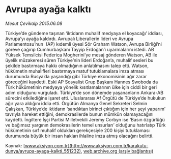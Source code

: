 # Avrupa ayağa kalktı

*Mesut Çevikalp 2015.06.08*

<div class="pNewsDetailMainContent ctx_content" itemprop="articleBody">
 <p>
  Türkiye’de gündeme taşınan ‘iktidarın muhalif medyaya el koyacağı’ iddiası, Avrupa’yı ayağa kaldırdı. Avrupalı Liberallerin lideri ve Avrupa Parlamentosu’nun  (AP) kıdemli üyesi Sör Graham Watson, Avrupa Birliği’ni göreve çağırıp Cumhurbaşkanı Tayyip Erdoğan’ı uyarmalarını istedi. AB Yüksek Temsilcisi Federica Mogherini’ye mesaj gönderen Watson, AB ile üyelik müzakeresi süren Türkiye’nin lideri Erdoğan’a, muhalif sesleri bu şekilde bastırmaya hakkı olmadığının anlatılmasını talep etti. Watson, hükümetin muhalifleri bastırmaya matuf tutuklamalara imza atması durumunda Rusya’da yaşandığı gibi Türkiye ekonomisinin ağır zarar göreceğini kaydetti. Eski AP Sosyalist Grup Başkanı Hannes Swoboda da Türk hükümetinin medyaya yönelik kısıtlamalarının ülke için ciddi bir geri adım olduğunu vurguladı. Türkiye’de son dönemde yaşananların Ankara-AB sürecini etkilediğine işaret etti. Uluslararası Af Örgütü de Türkiye’de hukukun ağır yara aldığını iddia etti. Örgütün Almanya Genel Sekreteri Selmin Çalışkan, Türkiye’de iktidarın ‘sandıktan birinci çıktığım için her şeyi yaparım’ tavrıyla hareket ettiğini, demokrasilerde bunun mümkün olamayacağını kaydetti. İngiltere İşçi Partisi Milletvekili Jeremy Corbyn ise ‘Basın özgürlüğü ve bağımsız yargının demokrasilerin temel unsurları’ olduğunu hatırlatıp Türk hükümetinin sırf muhalif oldukları gerekçesiyle 200 kişiyi tutuklaması durumunda büyük bir insan hakları ihlaline imza atmış olacağını belirtti.
 </p>
</div>


Kaynak: [www.aksiyon.com.tr](http://www.aksiyon.com.tr/karakutu-dunya/avrupa-ayaga-kalkti_551232), [web.archive.org (arşiv bağlantısı)](http://web.archive.org/web/20151219181727/http://www.aksiyon.com.tr/karakutu-dunya/avrupa-ayaga-kalkti_551232)
